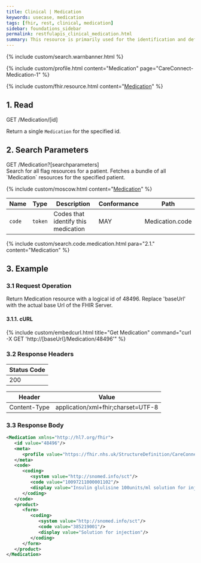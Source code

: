 ```yaml
---
title: Clinical | Medication
keywords: usecase, medication
tags: [fhir, rest, clinical, medication]
sidebar: foundations_sidebar
permalink: restfulapis_clinical_medication.html
summary: This resource is primarily used for the identification and definition of a medication. It covers the ingredients and the packaging for a medication.
---
```

{% include custom/search.warnbanner.html %}

{% include custom/profile.html content="Medication" page="CareConnect-Medication-1" %}

{% include custom/fhir.resource.html content="[Medication](https://www.hl7.org/fhir/DSTU2/medication.html#search)" %}

## 1. Read ##

<div markdown="span" class="alert alert-success" role="alert">
GET /Medication/[id]</div>

Return a single `Medication` for the specified id.

## 2. Search Parameters ##

<div markdown="span" class="alert alert-success" role="alert">
GET /Medication?[searchparameters]</div>
Search for all flag resources for a patient. Fetches a bundle of all `Medication` resources for the specified patient.

{% include custom/moscow.html content="[Medication](https://www.hl7.org/fhir/DSTU2/medication.html#search)" %}

| Name | Type | Description | Conformance | Path |
|------|------|-------------|-------|------|
| `code` | `token` | 	Codes that identify this medication | MAY | Medication.code |

{% include custom/search.code.medication.html para="2.1." content="Medication" %}

## 3. Example ##

### 3.1 Request Operation ###

Return Medication resource with a logical id of 48496. Replace 'baseUrl' with the actual base Url of the FHIR Server.

#### 3.1.1. cURL ####

{% include custom/embedcurl.html title="Get Medication" command="curl -X GET  'http://[baseUrl]/Medication/48496'" %}

### 3.2 Response Headers ###

| Status Code |
|----------------|
|200 |

| Header | Value |
|-----------------|---------|
| Content-Type  | application/xml+fhir;charset=UTF-8 |

### 3.3 Response Body ###

```xml
<Medication xmlns="http://hl7.org/fhir">
   <id value="48496"/>
   <meta>
      <profile value="https://fhir.nhs.uk/StructureDefinition/CareConnect-Medication-1"/>
   </meta>
   <code>
      <coding>
         <system value="http://snomed.info/sct"/>
         <code value="10097211000001102"/>
         <display value="Insulin glulisine 100units/ml solution for injection 3ml pre-filled disposable devices"/>
      </coding>
   </code>
   <product>
      <form>
         <coding>
            <system value="http://snomed.info/sct"/>
            <code value="385219001"/>
            <display value="Solution for injection"/>
         </coding>
      </form>
   </product>
</Medication>
```
